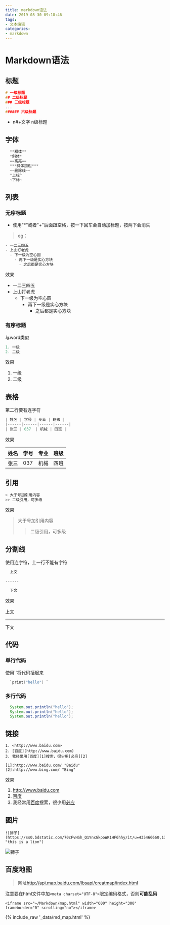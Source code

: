 ```yaml
---
title: markdown语法
date: 2019-08-30 09:18:46
tags:
- 文本编辑
categories:
- markdown
---
```



# Markdown语法

<!--more-->

## 标题

```C
# 一级标题
## 二级标题
### 三级标题
...
###### 六级标题
```

*  n#+文字 n级标题

## 字体

```C
  **粗体**
  *斜体*
  ==高亮==
  ***斜体加粗***
  ~~删除线~~
  ^上标^
  ~下标~
```

## 列表

### 无序标题

* 使用"*"或者"+"后面跟空格，按一下回车会自动加标题，按两下会消失
> eg：

```C
- 一二三四五
- 上山打老虎
  - 下一级为空心圆
    - 再下一级是实心方块
      - 之后都是实心方块
```

效果
- 一二三四五
- 上山打老虎
  - 下一级为空心圆
    - 再下一级是实心方块
      - 之后都是实心方块



### 有序标题

与word类似
```C
1. 一级
2. 二级
```
效果
1. 一级
2. 二级


## 表格

第二行要有连字符

```C
| 姓名 | 学号 | 专业 | 班级 |
|------|------|------|------|
| 张三 | 037  | 机械 | 四班 |
```

效果

| 姓名   | 学号          | 专业 | 班级     |
| ------ | ------------- | ---- | -------- |
| 张三   | 037           | 机械 | 四班 |



## 引用

```C
> 大于号加引用内容
>> 二级引用，可多级
```

效果
> 大于号加引用内容
>> 二级引用，可多级


## 分割线
使用连字符，上一行不能有字符

```C
  上文

------

  下文
```

效果

  上文

------

  下文
  
## 代码

### 单行代码

使用``将代码括起来

```C
  `print("hello") `
```


### 多行代码
```java
  System.out.println("hello");
  System.out.println("hello");
  System.out.println("hello");
```

## 链接

```
1. <http://www.baidu.com>
2. [百度](http://www.baidu.com)
3. 我经常用[百度][1]搜索，很少用[必应][2]

[1]:http://www.baidu.com/ "Baidu"
[2]:http://www.bing.com/ "Bing"
```

效果

1. <http://www.baidu.com>
2. [百度](http://www.baidu.com)
3. 我经常用[百度][1]搜索，很少用[必应][2]

[1]:http://www.baidu.com/ "Baidu"
[2]:http://www.bing.com/ "Bing"

## 图片

```
![狮子](https://ss0.bdstatic.com/70cFvHSh_Q1YnxGkpoWK1HF6hhy/it/u=435466660,1319228756&fm=26&gp=0.jpg "this is a lion")
```

![狮子](https://ss0.bdstatic.com/70cFvHSh_Q1YnxGkpoWK1HF6hhy/it/u=435466660,1319228756&fm=26&gp=0.jpg "this is a lion")

## 百度地图

> 网址<http://api.map.baidu.com/lbsapi/creatmap/index.html>

注意要在html文件中加`<meta charset="UTF-8">`限定编码格式，否则**可能乱码**

```html5
<iframe src="~/Markdown/map.html" width="600" height="300" frameborder="0" scrolling="no"></iframe>
```

{% include_raw '_data/md_map.html' %}
